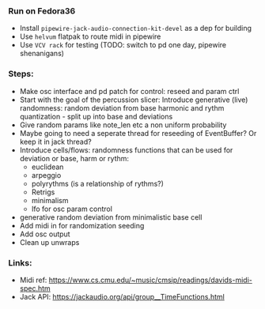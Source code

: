 ### Run on Fedora36

- Install `pipewire-jack-audio-connection-kit-devel` as a dep for building
- Use `helvum` flatpak to route midi in pipewire
- Use `VCV rack` for testing (TODO: switch to pd one day, pipewire shenanigans)

### Steps:

- Make osc interface and pd patch for control: reseed and param ctrl
- Start with the goal of the percussion slicer: Introduce generative (live) randomness: random deviation from base harmonic and rythm quantization - split up into base and deviations
- Give random params like note_len etc a non uniform probability
- Maybe going to need a seperate thread for reseeding of EventBuffer? Or keep it in jack thread?
- Introduce cells/flows: randomness functions that can be used for deviation or base, harm or rythm:
  - euclidean
  - arpeggio
  - polyrythms (is a relationship of rythms?)
  - Retrigs
  - minimalism
  - lfo for osc param control
- generative random deviation from minimalistic base cell
- Add midi in for randomization seeding
- Add osc output
- Clean up unwraps

### Links:

- Midi ref: https://www.cs.cmu.edu/~music/cmsip/readings/davids-midi-spec.htm
- Jack API: https://jackaudio.org/api/group__TimeFunctions.html
